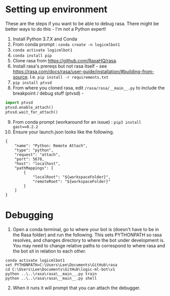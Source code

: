 # Setting up environment
These are the steps if you want to be able to debug rasa. There might be better ways to do this - I'm not a Python expert!

1. Install Python 3.7.X and Conda
2. From conda prompt : `conda create -n logicmlbot1`
3. `conda activate logicmlbot1`
4. `conda install pip`
5. Clone rasa from https://github.com/RasaHQ/rasa.
6. Install rasa's prereqs but not rasa itself - see https://rasa.com/docs/rasa/user-guide/installation/#building-from-source. I.e. `pip install -r requirements.txt`
7. `pip install ptvsd`
8. From where you cloned rasa, edit `/rasa/rasa/__main__.py` to include the breakpoint / debug stuff (ptvsd) -
```python
import ptvsd
ptvsd.enable_attach()
ptvsd.wait_for_attach()
```
9. From conda prompt (workaround for an issue) : ```pip3 install gast==0.2.2```
10. Ensure your launch.json looks like the following.

```
{
    "name": "Python: Remote Attach",
    "type": "python",
    "request": "attach",
    "port": 5678,
    "host": "localhost",
    "pathMappings": [
        {
            "localRoot": "${workspaceFolder}",
            "remoteRoot": "${workspaceFolder}"
        }
    ]
}
```

# Debugging
1. Open a conda terminal, go to where your bot is (doesn't have to be in the Rasa folder) and run the following. This sets PYTHONPATH so rasa resolves, and changes directory to where the bot under development is. You may need to change relative paths to correspond to where rasa and the bot sit in relation to each other.

```
conda activate logicmlbot1
set PYTHONPATH=C:\Users\Lee\Documents\GitHub\rasa
cd C:\Users\Lee\Documents\GitHub\logic-ml-bot\v1
python ..\..\rasa\rasa\__main__.py train
python ..\..\rasa\rasa\__main__.py shell
 ```

2. When it runs it will prompt that you can attach the debugger.

